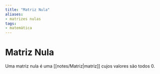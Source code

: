 ```yaml
---
title: "Matriz Nula"
aliases:
- matrizes nulas
tags:
- matemática
---
```

# Matriz Nula

Uma matriz nula é uma [[notes/Matriz|matriz]] cujos valores são todos 0.